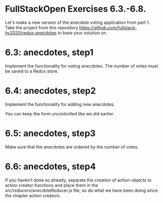 # FullStackOpen Exercises 6.3.-6.8.

Let's make a new version of the anecdote voting application from part 1. Take the project from this repository https://github.com/fullstack-hy2020/redux-anecdotes to base your solution on.

# 6.3: anecdotes, step1
Implement the functionality for voting anecdotes. The number of votes must be saved to a Redux store.

# 6.4: anecdotes, step2
Implement the functionality for adding new anecdotes.

You can keep the form uncontrolled like we did earlier.

# 6.5: anecdotes, step3
Make sure that the anecdotes are ordered by the number of votes.

# 6.6: anecdotes, step4
If you haven't done so already, separate the creation of action-objects to action creator-functions and place them in the src/reducers/anecdoteReducer.js file, so do what we have been doing since the chapter action creators.



